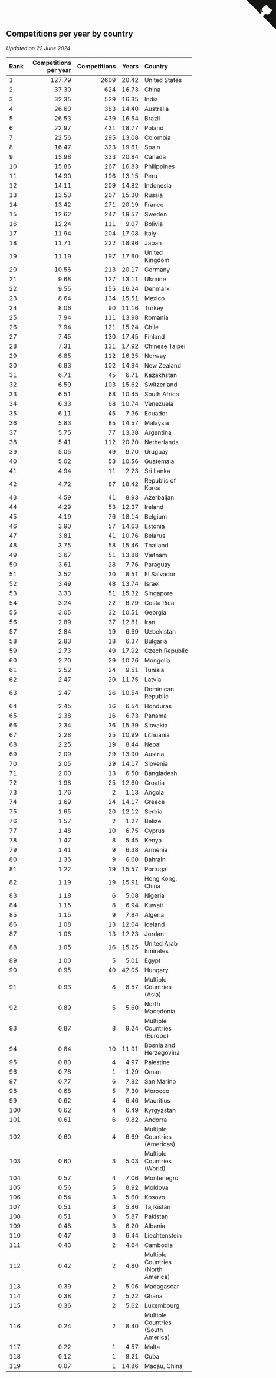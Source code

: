 ## Competitions per year by country

*Updated on 22 June 2024*

| Rank | Competitions per year | Competitions | Years | Country |
| :--- | ---: | ---: | ---: | :--- |
| 1 | 127.79 | 2609 | 20.42 | United States |
| 2 | 37.30 | 624 | 16.73 | China |
| 3 | 32.35 | 529 | 16.35 | India |
| 4 | 26.60 | 383 | 14.40 | Australia |
| 5 | 26.53 | 439 | 16.54 | Brazil |
| 6 | 22.97 | 431 | 18.77 | Poland |
| 7 | 22.56 | 295 | 13.08 | Colombia |
| 8 | 16.47 | 323 | 19.61 | Spain |
| 9 | 15.98 | 333 | 20.84 | Canada |
| 10 | 15.86 | 267 | 16.83 | Philippines |
| 11 | 14.90 | 196 | 13.15 | Peru |
| 12 | 14.11 | 209 | 14.82 | Indonesia |
| 13 | 13.53 | 207 | 15.30 | Russia |
| 14 | 13.42 | 271 | 20.19 | France |
| 15 | 12.62 | 247 | 19.57 | Sweden |
| 16 | 12.24 | 111 | 9.07 | Bolivia |
| 17 | 11.94 | 204 | 17.08 | Italy |
| 18 | 11.71 | 222 | 18.96 | Japan |
| 19 | 11.19 | 197 | 17.60 | United Kingdom |
| 20 | 10.56 | 213 | 20.17 | Germany |
| 21 | 9.68 | 127 | 13.11 | Ukraine |
| 22 | 9.55 | 155 | 16.24 | Denmark |
| 23 | 8.64 | 134 | 15.51 | Mexico |
| 24 | 8.06 | 90 | 11.16 | Turkey |
| 25 | 7.94 | 111 | 13.98 | Romania |
| 26 | 7.94 | 121 | 15.24 | Chile |
| 27 | 7.45 | 130 | 17.45 | Finland |
| 28 | 7.31 | 131 | 17.92 | Chinese Taipei |
| 29 | 6.85 | 112 | 16.35 | Norway |
| 30 | 6.83 | 102 | 14.94 | New Zealand |
| 31 | 6.71 | 45 | 6.71 | Kazakhstan |
| 32 | 6.59 | 103 | 15.62 | Switzerland |
| 33 | 6.51 | 68 | 10.45 | South Africa |
| 34 | 6.33 | 68 | 10.74 | Venezuela |
| 35 | 6.11 | 45 | 7.36 | Ecuador |
| 36 | 5.83 | 85 | 14.57 | Malaysia |
| 37 | 5.75 | 77 | 13.38 | Argentina |
| 38 | 5.41 | 112 | 20.70 | Netherlands |
| 39 | 5.05 | 49 | 9.70 | Uruguay |
| 40 | 5.02 | 53 | 10.56 | Guatemala |
| 41 | 4.94 | 11 | 2.23 | Sri Lanka |
| 42 | 4.72 | 87 | 18.42 | Republic of Korea |
| 43 | 4.59 | 41 | 8.93 | Azerbaijan |
| 44 | 4.29 | 53 | 12.37 | Ireland |
| 45 | 4.19 | 76 | 18.14 | Belgium |
| 46 | 3.90 | 57 | 14.63 | Estonia |
| 47 | 3.81 | 41 | 10.76 | Belarus |
| 48 | 3.75 | 58 | 15.46 | Thailand |
| 49 | 3.67 | 51 | 13.88 | Vietnam |
| 50 | 3.61 | 28 | 7.76 | Paraguay |
| 51 | 3.52 | 30 | 8.51 | El Salvador |
| 52 | 3.49 | 48 | 13.74 | Israel |
| 53 | 3.33 | 51 | 15.32 | Singapore |
| 54 | 3.24 | 22 | 6.79 | Costa Rica |
| 55 | 3.05 | 32 | 10.51 | Georgia |
| 56 | 2.89 | 37 | 12.81 | Iran |
| 57 | 2.84 | 19 | 6.69 | Uzbekistan |
| 58 | 2.83 | 18 | 6.37 | Bulgaria |
| 59 | 2.73 | 49 | 17.92 | Czech Republic |
| 60 | 2.70 | 29 | 10.76 | Mongolia |
| 61 | 2.52 | 24 | 9.51 | Tunisia |
| 62 | 2.47 | 29 | 11.75 | Latvia |
| 63 | 2.47 | 26 | 10.54 | Dominican Republic |
| 64 | 2.45 | 16 | 6.54 | Honduras |
| 65 | 2.38 | 16 | 6.73 | Panama |
| 66 | 2.34 | 36 | 15.39 | Slovakia |
| 67 | 2.28 | 25 | 10.99 | Lithuania |
| 68 | 2.25 | 19 | 8.44 | Nepal |
| 69 | 2.09 | 29 | 13.90 | Austria |
| 70 | 2.05 | 29 | 14.17 | Slovenia |
| 71 | 2.00 | 13 | 6.50 | Bangladesh |
| 72 | 1.98 | 25 | 12.60 | Croatia |
| 73 | 1.76 | 2 | 1.13 | Angola |
| 74 | 1.69 | 24 | 14.17 | Greece |
| 75 | 1.65 | 20 | 12.12 | Serbia |
| 76 | 1.57 | 2 | 1.27 | Belize |
| 77 | 1.48 | 10 | 6.75 | Cyprus |
| 78 | 1.47 | 8 | 5.45 | Kenya |
| 79 | 1.41 | 9 | 6.38 | Armenia |
| 80 | 1.36 | 9 | 6.60 | Bahrain |
| 81 | 1.22 | 19 | 15.57 | Portugal |
| 82 | 1.19 | 19 | 15.91 | Hong Kong, China |
| 83 | 1.18 | 6 | 5.08 | Nigeria |
| 84 | 1.15 | 8 | 6.94 | Kuwait |
| 85 | 1.15 | 9 | 7.84 | Algeria |
| 86 | 1.08 | 13 | 12.04 | Iceland |
| 87 | 1.06 | 13 | 12.23 | Jordan |
| 88 | 1.05 | 16 | 15.25 | United Arab Emirates |
| 89 | 1.00 | 5 | 5.01 | Egypt |
| 90 | 0.95 | 40 | 42.05 | Hungary |
| 91 | 0.93 | 8 | 8.57 | Multiple Countries (Asia) |
| 92 | 0.89 | 5 | 5.60 | North Macedonia |
| 93 | 0.87 | 8 | 9.24 | Multiple Countries (Europe) |
| 94 | 0.84 | 10 | 11.91 | Bosnia and Herzegovina |
| 95 | 0.80 | 4 | 4.97 | Palestine |
| 96 | 0.78 | 1 | 1.29 | Oman |
| 97 | 0.77 | 6 | 7.82 | San Marino |
| 98 | 0.68 | 5 | 7.30 | Morocco |
| 99 | 0.62 | 4 | 6.46 | Mauritius |
| 100 | 0.62 | 4 | 6.49 | Kyrgyzstan |
| 101 | 0.61 | 6 | 9.82 | Andorra |
| 102 | 0.60 | 4 | 6.69 | Multiple Countries (Americas) |
| 103 | 0.60 | 3 | 5.03 | Multiple Countries (World) |
| 104 | 0.57 | 4 | 7.06 | Montenegro |
| 105 | 0.56 | 5 | 8.92 | Moldova |
| 106 | 0.54 | 3 | 5.60 | Kosovo |
| 107 | 0.51 | 3 | 5.86 | Tajikistan |
| 108 | 0.51 | 3 | 5.87 | Pakistan |
| 109 | 0.48 | 3 | 6.20 | Albania |
| 110 | 0.47 | 3 | 6.44 | Liechtenstein |
| 111 | 0.43 | 2 | 4.64 | Cambodia |
| 112 | 0.42 | 2 | 4.80 | Multiple Countries (North America) |
| 113 | 0.39 | 2 | 5.06 | Madagascar |
| 114 | 0.38 | 2 | 5.22 | Ghana |
| 115 | 0.36 | 2 | 5.62 | Luxembourg |
| 116 | 0.24 | 2 | 8.40 | Multiple Countries (South America) |
| 117 | 0.22 | 1 | 4.57 | Malta |
| 118 | 0.12 | 1 | 8.21 | Cuba |
| 119 | 0.07 | 1 | 14.86 | Macau, China |


<a href="https://github.com/JustinTimeCuber/wca_statistics" class="github-corner" aria-label="View source on Github"><svg width="80" height="80" viewBox="0 0 250 250" style="fill:#151513; color:#fff; position: absolute; top: 0; border: 0; right: 0;" aria-hidden="true"><path d="M0,0 L115,115 L130,115 L142,142 L250,250 L250,0 Z"></path><path d="M128.3,109.0 C113.8,99.7 119.0,89.6 119.0,89.6 C122.0,82.7 120.5,78.6 120.5,78.6 C119.2,72.0 123.4,76.3 123.4,76.3 C127.3,80.9 125.5,87.3 125.5,87.3 C122.9,97.6 130.6,101.9 134.4,103.2" fill="currentColor" style="transform-origin: 130px 106px;" class="octo-arm"></path><path d="M115.0,115.0 C114.9,115.1 118.7,116.5 119.8,115.4 L133.7,101.6 C136.9,99.2 139.9,98.4 142.2,98.6 C133.8,88.0 127.5,74.4 143.8,58.0 C148.5,53.4 154.0,51.2 159.7,51.0 C160.3,49.4 163.2,43.6 171.4,40.1 C171.4,40.1 176.1,42.5 178.8,56.2 C183.1,58.6 187.2,61.8 190.9,65.4 C194.5,69.0 197.7,73.2 200.1,77.6 C213.8,80.2 216.3,84.9 216.3,84.9 C212.7,93.1 206.9,96.0 205.4,96.6 C205.1,102.4 203.0,107.8 198.3,112.5 C181.9,128.9 168.3,122.5 157.7,114.1 C157.9,116.9 156.7,120.9 152.7,124.9 L141.0,136.5 C139.8,137.7 141.6,141.9 141.8,141.8 Z" fill="currentColor" class="octo-body"></path></svg></a><style>.github-corner:hover .octo-arm{animation:octocat-wave 560ms ease-in-out}@keyframes octocat-wave{0%,100%{transform:rotate(0)}20%,60%{transform:rotate(-25deg)}40%,80%{transform:rotate(10deg)}}@media (max-width:500px){.github-corner:hover .octo-arm{animation:none}.github-corner .octo-arm{animation:octocat-wave 560ms ease-in-out}}</style>
